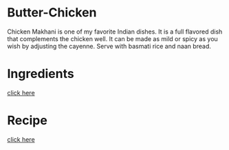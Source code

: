 # Butter-Chicken

Chicken Makhani is one of my favorite Indian dishes. It is a full flavored dish that complements the chicken well. It can be made as mild or spicy as you wish by adjusting the cayenne. Serve with basmati rice and naan bread.

# Ingredients

[click here](./ingredients.md#section)
# Recipe

[click here](./Recipe.md#section)
